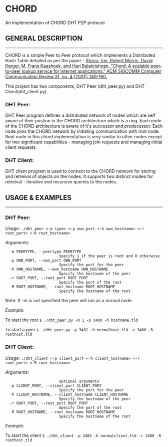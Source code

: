 # CHORD
An implementation of CHORD DHT P2P protocol

## GENERAL DESCRIPTION
____________________

CHORD is a simple Peer to Peer protocol which implements a Distributed Hash Table detailed as per the paper - [Stoica, Ion, Robert Morris, David Karger, M. Frans Kaashoek, and Hari Balakrishnan. "Chord: A scalable peer-to-peer lookup service for internet applications." ACM SIGCOMM Computer Communication Review 31, no. 4 (2001): 149-160.](https://pdos.csail.mit.edu/papers/chord:sigcomm01/chord_sigcomm.pdf)

This project has two components, DHT Peer (dht_peer.py) and DHT Client(dht_client.py).

### DHT Peer:

DHT Peer program defines a distributed network of nodes which are self aware of their postion in the CHORD architecture which is a ring. Each node of the CHORD architecture is aware of it's successor and predecessor. Each node joins the CHORD network by initiating communication with root node. Root node in this chord implementation is very similar to other nodes except for two significant capabilities - managing join requests and managing initial client requests.

### DHT Client:

DHT client program is used to connect to the CHORD network for storing and retreival of objects on the nodes. It supports two distinct modes for retreival - iterative and recursive queries to the nodes.

## USAGE & EXAMPLES
_________________

### DHT Peer:

*Usage:* `./dht_peer <-m type> <-p own_port <-h own_hostname> <-r root_port> <-R root_hostname>`

*Arguments:*
```  -H, --help            Gives you the help documentation and details about optional arguments
  -m PEERTYPE, --peertype PEERTYPE
                        Specify 1 if the peer is root and 0 otherwise
  -p OWN_PORT, --own_port OWN_PORT
                        Specify the port for the peer
  -h OWN_HOSTNAME, --own_hostname OWN_HOSTNAME
                        Specify the hostname of the peer
  -r ROOT_PORT, --root_port ROOT_PORT
                        Specify the port of the root
  -R ROOT_HOSTNAME, --root_hostname ROOT_HOSTNAME
                        Specify the hostname of the root
```
Note: If -m is not specified the peer will run as a normal node.

*Example:*

To start the root
`$ ./dht_peer.py -m 1 -p 3400 -h hostname.tld`

To start a peer
`$ ./dht_peer.py -p 3402 -h normalhost.tld -r 3400 -R roothost.tld`

### DHT Client:

*Usage:* `./dht_client <-p client_port <-h client_hostname> <-r root_port> <-R root_hostname>`

*Arguments:*
```  -H, --help         Gives you the help documentation and details about
                        optional arguments
  -p CLIENT_PORT, --client_port CLIENT_PORT
                        Specify the port for the peer
  -h CLIENT_HOSTNAME, --client_hostname CLIENT_HOSTNAME
                        Specify the hostname of the peer
  -r ROOT_PORT, --root_port ROOT_PORT
                        Specify the port of the root
  -R ROOT_HOSTNAME, --root_hostname ROOT_HOSTNAME
                        Specify the hostname of the root
```
*Example:*

To start the client
`$ ./dht_client -p 3405 -h normalclient.tld -r 3400 -R roothost.tld`
